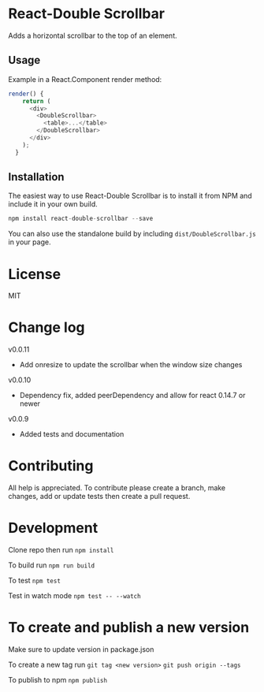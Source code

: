 React-Double Scrollbar
======================
Adds a horizontal scrollbar to the top of an element.

## Usage
Example in a React.Component render method:

```javascript
render() {
    return (
      <div>
        <DoubleScrollbar>
          <table>...</table>
        </DoubleScrollbar>
      </div>
    );
  }
```

## Installation

The easiest way to use React-Double Scrollbar is to install it from NPM and include it in your own build.

```javascript
npm install react-double-scrollbar --save
```

You can also use the standalone build by including `dist/DoubleScrollbar.js` in your page.

# License

MIT

# Change log
v0.0.11
- Add onresize to update the scrollbar when the window size changes

v0.0.10
- Dependency fix, added peerDependency and allow for react 0.14.7 or newer

v0.0.9
- Added tests and documentation

# Contributing

All help is appreciated. To contribute please create a branch, make changes, add or update tests then create a pull request.

# Development

Clone repo then run
`npm install`

To build run
`npm run build`

To test
`npm test`

Test in watch mode
`npm test -- --watch`

# To create and publish a new version

Make sure to update version in package.json

To create a new tag run
`git tag <new version>`
`git push origin --tags`

To publish to npm
`npm publish`
